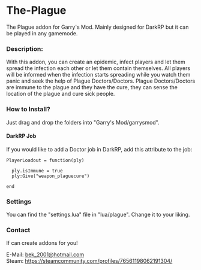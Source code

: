 # The-Plague
The Plague addon for Garry's Mod. Mainly designed for DarkRP but it can be played in any gamemode.

### Description:
With this addon, you can create an epidemic, infect players and let them spread the infection each other or let them contain themselves. All players will be informed when the infection starts spreading while you watch them panic and seek the help of Plague Doctors/Doctors.
Plague Doctors/Doctors are immune to the plague and they have the cure, they can sense the location of the plague and cure sick people.


### How to Install?
Just drag and drop the folders into "Garry's Mod/garrysmod".


#### DarkRP Job
If you would like to add a Doctor job in DarkRP, add this attribute to the job:
```
PlayerLoadout = function(ply)

  ply.isImmune = true
  ply:Give("weapon_plaguecure")
  
end
```


### Settings
You can find the "settings.lua" file in "lua/plague". Change it to your liking.


### Contact
If can create addons for you!

E-Mail: bek_2001@hotmail.com       
Steam: https://steamcommunity.com/profiles/76561198062191304/

